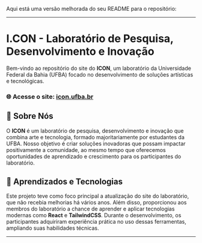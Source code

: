 Aqui está uma versão melhorada do seu README para o repositório:

---

# I.CON - Laboratório de Pesquisa, Desenvolvimento e Inovação

Bem-vindo ao repositório do site do **ICON**, um laboratório da Universidade Federal da Bahia (UFBA) focado no desenvolvimento de soluções artísticas e tecnológicas.

### 🌐 Acesse o site: [icon.ufba.br](https://icon.ufba.br)

## 🚀 Sobre Nós
O **ICON** é um laboratório de pesquisa, desenvolvimento e inovação que combina arte e tecnologia, formado majoritariamente por estudantes da UFBA. Nosso objetivo é criar soluções inovadoras que possam impactar positivamente a comunidade, ao mesmo tempo que oferecemos oportunidades de aprendizado e crescimento para os participantes do laboratório.

## 🧠 Aprendizados e Tecnologias
Este projeto teve como foco principal a atualização do site do laboratório, que não recebia melhorias há vários anos. Além disso, proporcionou aos membros do laboratório a chance de aprender e aplicar tecnologias modernas como **React** e **TailwindCSS**. Durante o desenvolvimento, os participantes adquiriram experiência prática no uso dessas ferramentas, ampliando suas habilidades técnicas.

---